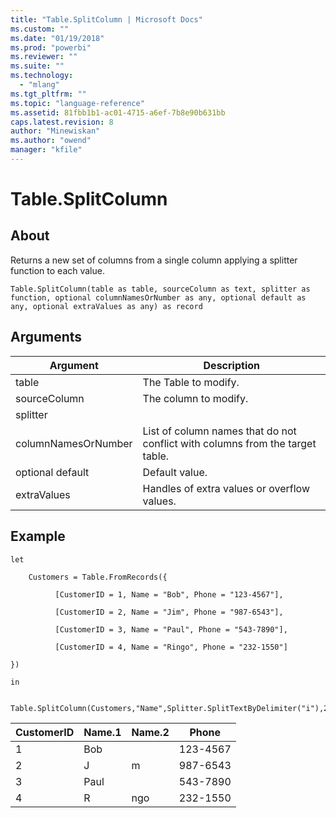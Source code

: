 ```yaml
---
title: "Table.SplitColumn | Microsoft Docs"
ms.custom: ""
ms.date: "01/19/2018"
ms.prod: "powerbi"
ms.reviewer: ""
ms.suite: ""
ms.technology: 
  - "mlang"
ms.tgt_pltfrm: ""
ms.topic: "language-reference"
ms.assetid: 81fbb1b1-ac01-4715-a6ef-7b8e90b631bb
caps.latest.revision: 8
author: "Minewiskan"
ms.author: "owend"
manager: "kfile"
---
```

# Table.SplitColumn

  
## About  
Returns a new set of columns from a single column applying a splitter function to each value.  
  
```  
Table.SplitColumn(table as table, sourceColumn as text, splitter as function, optional columnNamesOrNumber as any, optional default as any, optional extraValues as any) as record  
```  
  
## Arguments  
  
|Argument|Description|  
|------------|---------------|  
|table|The Table to modify.|  
|sourceColumn|The column to modify.|  
|splitter||  
|columnNamesOrNumber|List of column names that do not conflict with columns from the target table.|  
|optional default|Default value.|  
|extraValues|Handles of extra values or overflow values.|  
  
## Example  
  
```  
let  
  
    Customers = Table.FromRecords({  
  
          [CustomerID = 1, Name = "Bob", Phone = "123-4567"],  
  
          [CustomerID = 2, Name = "Jim", Phone = "987-6543"],  
  
          [CustomerID = 3, Name = "Paul", Phone = "543-7890"],  
  
          [CustomerID = 4, Name = "Ringo", Phone = "232-1550"]  
  
})  
  
in  
  
    Table.SplitColumn(Customers,"Name",Splitter.SplitTextByDelimiter("i"),2)  
```  
  
|CustomerID|Name.1|Name.2|Phone|  
|--------------|----------|----------|---------|  
|1|Bob||123-4567|  
|2|J|m|987-6543|  
|3|Paul||543-7890|  
|4|R|ngo|232-1550|  
  
